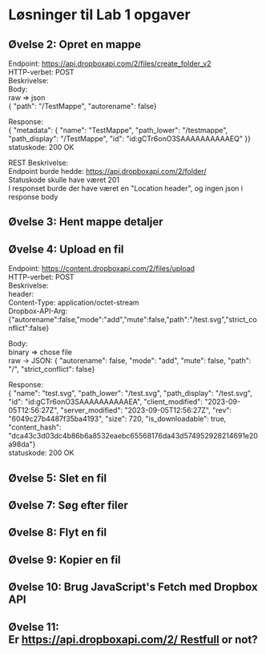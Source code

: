 # Løsninger til Lab 1 opgaver
## Øvelse 2: Opret en mappe
Endpoint: https://api.dropboxapi.com/2/files/create_folder_v2    
HTTP-verbet: POST    
Beskrivelse:    
Body:    
raw => json    
{    "path": "/TestMappe",    "autorename": false}    


Response:    
{    "metadata": {        "name": "TestMappe",        "path_lower": "/testmappe",        "path_display": "/TestMappe",        "id": "id:gCTr6onO3SAAAAAAAAAAEQ"    }}    
statuskode: 200 OK  

REST Beskrivelse:     
Endpoint burde hedde: https://api.dropboxapi.com/2/folder/    
Statuskode skulle have været 201    
I responset burde der have været en "Location header", og ingen json i response body    



## Øvelse 3: Hent mappe detaljer

## Øvelse 4: Upload en fil
Endpoint: https://content.dropboxapi.com/2/files/upload    
HTTP-verbet: POST    
Beskrivelse:    
header:    
Content-Type: application/octet-stream     
Dropbox-API-Arg: {"autorename":false,"mode":"add","mute":false,"path":"/test.svg","strict_conflict":false}    

Body:    
binary => chose file    
raw -> JSON: { "autorename": false, "mode": "add", "mute": false, "path": "/", "strict_conflict": false}    

Response:    
{ "name": "test.svg", "path_lower": "/test.svg", "path_display": "/test.svg", "id": "id:gCTr6onO3SAAAAAAAAAAEA", "client_modified": "2023-09-05T12:56:27Z", "server_modified": "2023-09-05T12:56:27Z", "rev": "6049c27b4487f35ba4193", "size": 720, "is_downloadable": true, "content_hash": "dca43c3d03dc4b86b6a8532eaebc65568176da43d574952928214691e20a98da"}    
statuskode: 200 OK    




## Øvelse 5: Slet en fil


## Øvelse 7: Søg efter filer


## Øvelse 8: Flyt en fil


## Øvelse 9: Kopier en fil


## Øvelse 10: Brug JavaScript's Fetch med Dropbox API


## Øvelse 11: Er https://api.dropboxapi.com/2/ Restfull or not?


